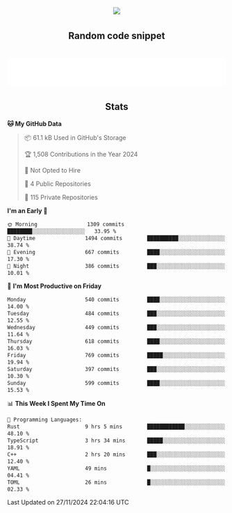 <h1 align="center"><img src="https://readme-typing-svg.demolab.com?font=JetBrains+Mono&duration=3000&pause=1500&color=FE8019&center=true&multiline=true&repeat=false&random=false&width=600&height=60&lines=Welcome+to+my+page!;I'm+currently+learning+C%2C+Rust+and+C%2B%2B"></h1>

<h2 align="center">Random code snippet</h2>

<h1 align="center"><img src="assets/code_snippet.svg"></h1>

<h2 align="center">Stats</h2>

<!--START_SECTION:waka-->
**🐱 My GitHub Data** 

> 📦 61.1 kB Used in GitHub's Storage 
 > 
> 🏆 1,508 Contributions in the Year 2024
 > 
> 🚫 Not Opted to Hire
 > 
> 📜 4 Public Repositories 
 > 
> 🔑 115 Private Repositories 
 > 
**I'm an Early 🐤** 

```text
🌞 Morning                1309 commits        ████████░░░░░░░░░░░░░░░░░   33.95 % 
🌆 Daytime                1494 commits        ██████████░░░░░░░░░░░░░░░   38.74 % 
🌃 Evening                667 commits         ████░░░░░░░░░░░░░░░░░░░░░   17.30 % 
🌙 Night                  386 commits         ███░░░░░░░░░░░░░░░░░░░░░░   10.01 % 
```
📅 **I'm Most Productive on Friday** 

```text
Monday                   540 commits         ████░░░░░░░░░░░░░░░░░░░░░   14.00 % 
Tuesday                  484 commits         ███░░░░░░░░░░░░░░░░░░░░░░   12.55 % 
Wednesday                449 commits         ███░░░░░░░░░░░░░░░░░░░░░░   11.64 % 
Thursday                 618 commits         ████░░░░░░░░░░░░░░░░░░░░░   16.03 % 
Friday                   769 commits         █████░░░░░░░░░░░░░░░░░░░░   19.94 % 
Saturday                 397 commits         ███░░░░░░░░░░░░░░░░░░░░░░   10.30 % 
Sunday                   599 commits         ████░░░░░░░░░░░░░░░░░░░░░   15.53 % 
```


📊 **This Week I Spent My Time On** 

```text
💬 Programming Languages: 
Rust                     9 hrs 5 mins        ████████████░░░░░░░░░░░░░   48.10 % 
TypeScript               3 hrs 34 mins       █████░░░░░░░░░░░░░░░░░░░░   18.91 % 
C++                      2 hrs 20 mins       ███░░░░░░░░░░░░░░░░░░░░░░   12.40 % 
YAML                     49 mins             █░░░░░░░░░░░░░░░░░░░░░░░░   04.41 % 
TOML                     26 mins             █░░░░░░░░░░░░░░░░░░░░░░░░   02.33 % 
```


 Last Updated on 27/11/2024 22:04:16 UTC
<!--END_SECTION:waka-->
